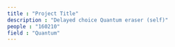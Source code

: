 ```yaml
---
title : "Project Title"
description : "Delayed choice Quantum eraser (self)"
people : "160210"
field : "Quantum"
---
```

